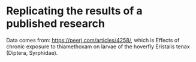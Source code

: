 # Replicating the results of a published research

Data comes from: https://peerj.com/articles/4258/, which is Effects of chronic exposure to thiamethoxam on larvae of the hoverfly Eristalis tenax (Diptera, Syrphidae).
